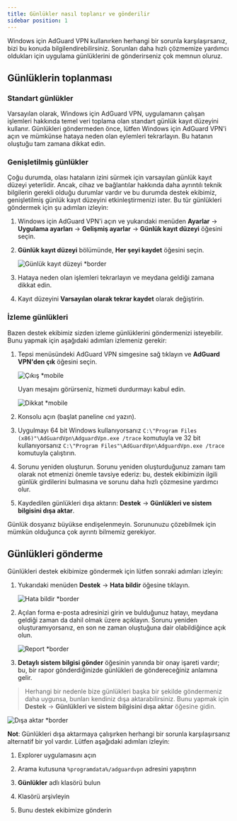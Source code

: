 ```yaml
---
title: Günlükler nasıl toplanır ve gönderilir
sidebar position: 1
---
```


Windows için AdGuard VPN kullanırken herhangi bir sorunla karşılaşırsanız, bizi bu konuda bilgilendirebilirsiniz. Sorunları daha hızlı çözmemize yardımcı oldukları için uygulama günlüklerini de gönderirseniz çok memnun oluruz.

## Günlüklerin toplanması

### Standart günlükler

Varsayılan olarak, Windows için AdGuard VPN, uygulamanın çalışan işlemleri hakkında temel veri toplama olan standart günlük kayıt düzeyini kullanır. Günlükleri göndermeden önce, lütfen Windows için AdGuard VPN'i açın ve mümkünse hataya neden olan eylemleri tekrarlayın. Bu hatanın oluştuğu tam zamana dikkat edin.

### Genişletilmiş günlükler

Çoğu durumda, olası hataların izini sürmek için varsayılan günlük kayıt düzeyi yeterlidir. Ancak, cihaz ve bağlantılar hakkında daha ayrıntılı teknik bilgilerin gerekli olduğu durumlar vardır ve bu durumda destek ekibimiz, genişletilmiş günlük kayıt düzeyini etkinleştirmenizi ister. Bu tür günlükleri göndermek için şu adımları izleyin:

1. Windows için AdGuard VPN'i açın ve yukarıdaki menüden **Ayarlar** → **Uygulama ayarları** → **Gelişmiş ayarlar** → **Günlük kayıt düzeyi** öğesini seçin.

1. **Günlük kayıt düzeyi** bölümünde, **Her şeyi kaydet** öğesini seçin.

    ![Günlük kayıt düzeyi *border](https://cdn.adguard-vpn.com/content/kb/vpn/windows/logs/logging.jpeg)

1. Hataya neden olan işlemleri tekrarlayın ve meydana geldiği zamana dikkat edin.

1. Kayıt düzeyini **Varsayılan olarak tekrar kaydet** olarak değiştirin.

### İzleme günlükleri

Bazen destek ekibimiz sizden izleme günlüklerini göndermenizi isteyebilir. Bunu yapmak için aşağıdaki adımları izlemeniz gerekir:

1. Tepsi menüsündeki AdGuard VPN simgesine sağ tıklayın ve **AdGuard VPN'den çık** öğesini seçin.

    ![Çıkış *mobile](https://cdn.adguard-vpn.com/content/kb/vpn/windows/logs/exit.png)

    Uyarı mesajını görürseniz, hizmeti durdurmayı kabul edin.

    ![Dikkat *mobile](https://cdn.adguard-vpn.com/content/kb/vpn/windows/logs/attention.png)

1. Konsolu açın (başlat paneline `cmd` yazın).

1. Uygulmayı 64 bit Windows kullanıyorsanız `C:\"Program Files (x86)"\AdGuardVpn\AdguardVpn.exe /trace` komutuyla ve 32 bit kullanıyorsanız `C:\"Program Files"\AdGuardVpn\AdguardVpn.exe /trace` komutuyla çalıştırın.

1. Sorunu yeniden oluşturun. Sorunu yeniden oluşturduğunuz zamanı tam olarak not etmenizi önemle tavsiye ederiz: bu, destek ekibimizin ilgili günlük girdilerini bulmasına ve sorunu daha hızlı çözmesine yardımcı olur.

1. Kaydedilen günlükleri dışa aktarın: **Destek** → **Günlükleri ve sistem bilgisini dışa aktar**.

Günlük dosyanız büyükse endişelenmeyin. Sorununuzu çözebilmek için mümkün olduğunca çok ayrıntı bilmemiz gerekiyor.

## Günlükleri gönderme

Günlükleri destek ekibimize göndermek için lütfen sonraki adımları izleyin:

1. Yukarıdaki menüden **Destek** → **Hata bildir** öğesine tıklayın.

    ![Hata bildir *border](https://cdn.adguard-vpn.com/content/kb/vpn/windows/logs/support_report.jpeg)

1. Açılan forma e-posta adresinizi girin ve bulduğunuz hatayı, meydana geldiği zaman da dahil olmak üzere açıklayın. Sorunu yeniden oluşturamıyorsanız, en son ne zaman oluştuğuna dair olabildiğince açık olun.

    ![Report *border](https://cdn.adguard-vpn.com/content/kb/vpn/windows/logs/report_bug.png)

1. **Detaylı sistem bilgisi gönder** öğesinin yanında bir onay işareti vardır; bu, bir rapor gönderdiğinizde günlükleri de göndereceğiniz anlamına gelir.

> Herhangi bir nedenle bize günlükleri başka bir şekilde göndermeniz daha uygunsa, bunları kendiniz dışa aktarabilirsiniz. Bunu yapmak için **Destek** → **Günlükleri ve sistem bilgisini dışa aktar** öğesine gidin.

![Dışa aktar *border](https://cdn.adguard-vpn.com/content/kb/vpn/windows/logs/export.jpeg)

**Not**: Günlükleri dışa aktarmaya çalışırken herhangi bir sorunla karşılaşırsanız alternatif bir yol vardır. Lütfen aşağıdaki adımları izleyin:

1. Explorer uygulamasını açın

1. Arama kutusuna `%programdata%/adguardvpn` adresini yapıştırın

1. **Günlükler** adlı klasörü bulun

1. Klasörü arşivleyin

1. Bunu destek ekibimize gönderin
